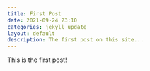 ```yaml
---
title: First Post
date: 2021-09-24 23:10
categories: jekyll update
layout: default
description: The first post on this site...
---
```


This is the first post!
